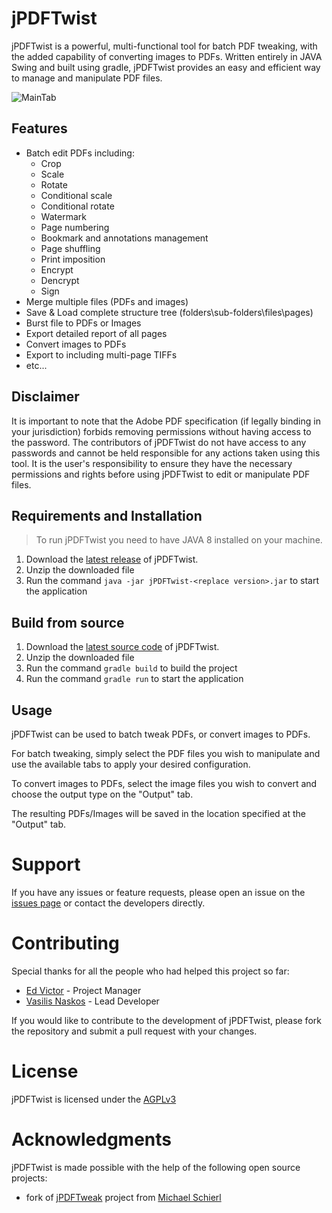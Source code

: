 # jPDFTwist

jPDFTwist is a powerful, multi-functional tool for batch PDF tweaking, with the added capability of converting images to PDFs. Written entirely in JAVA Swing and built using gradle, jPDFTwist provides an easy and efficient way to manage and manipulate PDF files.

![MainTab](https://user-images.githubusercontent.com/6230644/215322434-6ee34c1d-0bda-4463-a40e-52d48301085e.png)

## Features

* Batch edit PDFs including:
  * Crop
  * Scale
  * Rotate
  * Conditional scale
  * Conditional rotate
  * Watermark
  * Page numbering
  * Bookmark and annotations management
  * Page shuffling
  * Print imposition
  * Encrypt
  * Dencrypt
  * Sign
* Merge multiple files (PDFs and images)
* Save & Load complete structure tree (folders\sub-folders\files\pages)
* Burst file to PDFs or Images
* Export detailed report of all pages
* Convert images to PDFs
* Export to including multi-page TIFFs
* etc...

## Disclaimer

It is important to note that the Adobe PDF specification (if legally binding in your jurisdiction) forbids removing permissions without having access to the password. The contributors of jPDFTwist do not have access to any passwords and cannot be held responsible for any actions taken using this tool. It is the user's responsibility to ensure they have the necessary permissions and rights before using jPDFTwist to edit or manipulate PDF files.

## Requirements and Installation

> To run jPDFTwist you need to have JAVA 8 installed on your machine.

1. Download the [latest release](https://github.com/xlance-github/jPDFTwist/releases) of jPDFTwist.
2. Unzip the downloaded file
3. Run the command `java -jar jPDFTwist-<replace version>.jar` to start the application

## Build from source

1. Download the [latest source code](https://github.com/xlance-github/jPDFTwist/archive/refs/heads/main.zip) of jPDFTwist.
2. Unzip the downloaded file
3. Run the command `gradle build` to build the project
4. Run the command `gradle run` to start the application

## Usage

jPDFTwist can be used to batch tweak PDFs, or convert images to PDFs.

For batch tweaking, simply select the PDF files you wish to manipulate and use the available tabs to apply your desired configuration.

To convert images to PDFs, select the image files you wish to convert and choose the output type on the "Output" tab.

The resulting PDFs/Images will be saved in the location specified at the "Output" tab.

# Support

If you have any issues or feature requests, please open an issue on the [issues page](https://github.com/xlance-github/jPDFTwist/issues) or contact the developers directly.

# Contributing

Special thanks for all the people who had helped this project so far:

* [Ed Victor](https://github.com/xlance-github) - Project Manager
* [Vasilis Naskos](https://github.com/vnaskos) - Lead Developer

If you would like to contribute to the development of jPDFTwist, please fork the repository and submit a pull request with your changes.

# License

jPDFTwist is licensed under the [AGPLv3](LICENSE)

# Acknowledgments

jPDFTwist is made possible with the help of the following open source projects:

* fork of [jPDFTweak](https://jpdftweak.sourceforge.net/) project from [Michael Schierl](https://sourceforge.net/u/schierlm/profile/)
